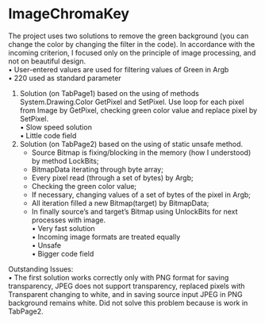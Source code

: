 ﻿# ImageChromaKey
The project uses two solutions to remove the green background (you can change the color by changing the filter in the code).
In accordance with the incoming criterion, I focused only on the principle of image processing, and not on beautiful design.<br>
  •	User-entered values are used for filtering values of Green in Argb<br>
  •	220 used as standard parameter<br>

1.	Solution (on TabPage1) based on the using of methods System.Drawing.Color GetPixel and SetPixel.
    Use loop for each pixel from Image by GetPixel, checking green color value and replace pixel by SetPixel.<br>
      •	Slow speed solution<br>
      •	Little code field<br>
2.	Solution (on TabPage2) based on the using of static unsafe method.
    * Source Bitmap is fixing/blocking in the memory (how I understood) by method LockBits;
    * BitmapData iterating through byte array; 
    * Every pixel read (through a set of bytes) by Argb;
    * Checking the green color value;
    * If necessary, changing values of a set of bytes of the pixel in Argb;
    * All iteration filled a new Bitmap(target) by BitmapData;
    * In finally source’s and target’s Bitmap using UnlockBits for next processes with image.<br>
      •	Very fast solution<br>
      •	Incoming image formats are treated equally<br>
      •	Unsafe<br>
      •	Bigger code field<br>


Outstanding Issues:<br>
  •	The first solution works correctly only with PNG format for saving transparency, JPEG does not support transparency, replaced pixels with Transparent changing to white, and in saving source input JPEG in PNG background remains white. Did not solve this problem because is work in TabPage2.
